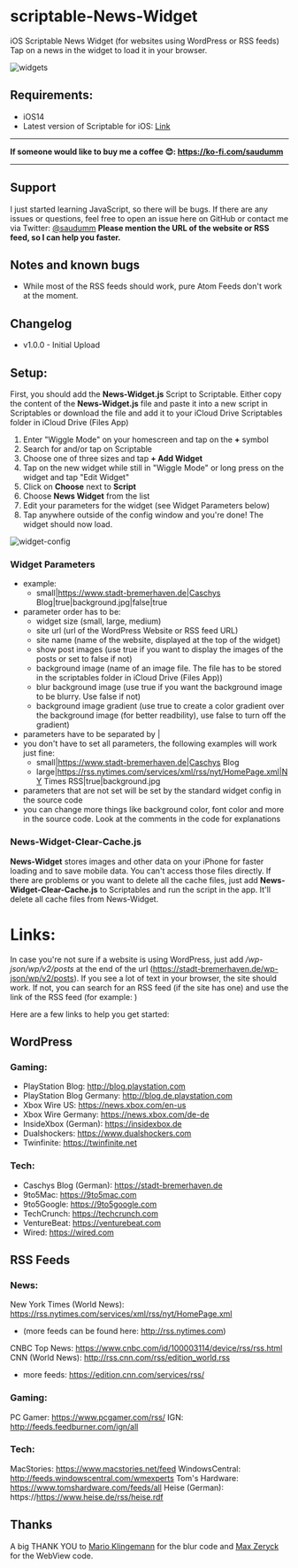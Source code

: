 # scriptable-News-Widget

iOS Scriptable News Widget (for websites using WordPress or RSS feeds)
Tap on a news in the widget to load it in your browser.

![widgets](https://github.com/Saudumm/scriptable-News-Widget/blob/main/images/widgets.jpg)

## Requirements:

- iOS14
- Latest version of Scriptable for iOS: [Link](https://apps.apple.com/de/app/scriptable/id1405459188)

---

__If someone would like to buy me a coffee 😊: https://ko-fi.com/saudumm__

---

## Support

I just started learning JavaScript, so there will be bugs.
If there are any issues or questions, feel free to open an issue here on GitHub or contact me via Twitter: [@saudumm](https://www.twitter.com/saudumm)
__Please mention the URL of the website or RSS feed, so I can help you faster.__

## Notes and known bugs

- While most of the RSS feeds should work, pure Atom Feeds don't work at the moment.

## Changelog

- v1.0.0 - Initial Upload

## Setup:

First, you should add the __News-Widget.js__ Script to Scriptable. Either copy the content of the __News-Widget.js__ file and paste it into a new script in Scriptables or download the file and add it to your iCloud Drive Scriptables folder in iCloud Drive (Files App)

1. Enter "Wiggle Mode" on your homescreen and tap on the __+__ symbol
2. Search for and/or tap on Scriptable
3. Choose one of three sizes and tap __+ Add Widget__
4. Tap on the new widget while still in "Wiggle Mode" or long press on the widget and tap "Edit Widget"
5. Click on __Choose__ next to __Script__
6. Choose __News Widget__ from the list
7. Edit your parameters for the widget (see Widget Parameters below)
8. Tap anywhere outside of the config window and you're done! The widget should now load. 

![widget-config](https://github.com/Saudumm/scriptable-News-Widget/blob/main/images/widget-config.jpg)

### Widget Parameters

- example:
    - small|https://www.stadt-bremerhaven.de|Caschys Blog|true|background.jpg|false|true
- parameter order has to be:
    - widget size (small, large, medium)
    - site url (url of the WordPress Website or RSS feed URL)
    - site name (name of the website, displayed at the top of the widget)
    - show post images (use true if you want to display the images of the posts or set to false if not)
    - background image (name of an image file. The file has to be stored in the scriptables folder in iCloud Drive (Files App))
    - blur background image (use true if you want the background image to be blurry. Use false if not)
    - background image gradient (use true to create a color gradient over the background image (for better readbility), use false to turn off the gradient)
- parameters have to be separated by |
- you don't have to set all parameters, the following examples will work just fine:
    - small|https://www.stadt-bremerhaven.de|Caschys Blog
    - large|https://rss.nytimes.com/services/xml/rss/nyt/HomePage.xml|NY Times RSS|true|background.jpg
- parameters that are not set will be set by the standard widget config in the source code
- you can change more things like background color, font color and more in the source code. Look at the comments in the code for explanations

### News-Widget-Clear-Cache.js

__News-Widget__ stores images and other data on your iPhone for faster loading and to save mobile data. You can't access those files directly. If there are problems or you want to delete all the cache files, just add __News-Widget-Clear-Cache.js__ to Scriptables and run the script in the app. It'll delete all cache files from News-Widget.

# Links:

In case you're not sure if a website is using WordPress, just add _/wp-json/wp/v2/posts_ at the end of the url (https://stadt-bremerhaven.de/wp-json/wp/v2/posts). If you see a lot of text in your browser, the site should work.
If not, you can search for an RSS feed (if the site has one) and use the link of the RSS feed (for example: )

Here are a few links to help you get started:

## WordPress

### Gaming:

- PlayStation Blog: http://blog.playstation.com
- PlayStation Blog Germany: http://blog.de.playstation.com
- Xbox Wire US: https://news.xbox.com/en-us
- Xbox Wire Germany: https://news.xbox.com/de-de
- InsideXbox (German): https://insidexbox.de
- Dualshockers: https://www.dualshockers.com
-  Twinfinite: https://twinfinite.net

### Tech:

- Caschys Blog (German): https://stadt-bremerhaven.de
- 9to5Mac: https://9to5mac.com
- 9to5Google: https://9to5google.com
- TechCrunch: https://techcrunch.com
- VentureBeat: https://venturebeat.com
- Wired: https://wired.com

## RSS Feeds

### News:
New York Times (World News): https://rss.nytimes.com/services/xml/rss/nyt/HomePage.xml
- (more feeds can be found here: http://rss.nytimes.com)

CNBC Top News: https://www.cnbc.com/id/100003114/device/rss/rss.html
CNN (World News): http://rss.cnn.com/rss/edition_world.rss
- more  feeds: https://edition.cnn.com/services/rss/

### Gaming:
PC Gamer: https://www.pcgamer.com/rss/
IGN: http://feeds.feedburner.com/ign/all

### Tech:
MacStories: https://www.macstories.net/feed
WindowsCentral: http://feeds.windowscentral.com/wmexperts
Tom's Hardware: https://www.tomshardware.com/feeds/all
Heise (German): https://https://www.heise.de/rss/heise.rdf

## Thanks

A big THANK YOU to [Mario Klingemann](http://quasimondo.com/StackBlurForCanvas/StackBlurDemo.html) for the blur code and [Max Zeryck](https://github.com/mzeryck) for the WebView code.
